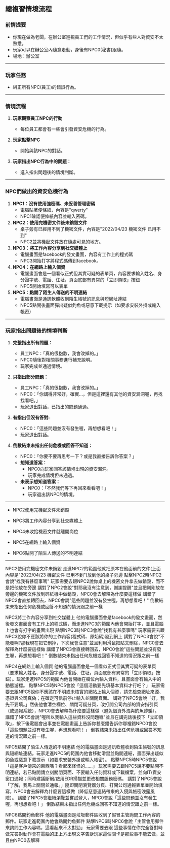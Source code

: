 ## 總複習情境流程

### 前情提要
- 你現在做為老闆，在辦公室巡視員工們的工作情況，但似乎有些人對資安不太熟悉。
- 玩家可以在辦公室內隨意走動，身後有NPC0(秘書)跟隨。
- 場地：辦公室

---

### 玩家任務
- 糾正所有NPC(員工)的錯誤行為。

---

### 情境流程
1. **玩家觀察員工NPC的行動**
    - 每位員工都會有一些會引發資安危機的行為。

2. **玩家點擊NPC**
    - 開始與該NPC的對話。

3. **玩家指出NPC行為中的問題：**
    - 進入指出問題後的情境判斷。

---

### NPC們做出的資安危機行為
1. **NPC1：沒有使用強密碼、未妥善管理密碼**
    - 電腦貼著便條紙，內容是"qwerty"
    - NPC1確認便條紙內容並輸入密碼。
2. **NPC2：使用完機密文件後未銷毀文件**
    - 桌子旁有已經用不到了機密文件，內容是"2022/04/23 機密文件 已用不到"
    - NPC2並將機密文件放在隨處可見的地方。
3. **NPC3：將工作內容分享到社交媒體上**
    - 電腦畫面是facebook的發文畫面，內容有工作上的程式碼
    - NPC3開始打字將程式碼傳到facebook。
4. **NPC4：在網路上輸入個資**
    - 電腦畫面會是一個看似正式但其實可疑的表單頁，內容要求輸入姓名、身分證字號、電話、住址，頁面底部有異常的「立即領取」按鈕
    - NPC5開始填寫可以表單
5. **NPC5：點開了陌生人傳送的不明連結**
    - 電腦畫面是通訊軟體收到陌生帳號的訊息與短網址連結
    - NPC5點開後畫面彈出疑似釣魚或惡意下載提示（如要求安裝外掛或輸入帳密）
---

### 玩家指出問題後的情境判斷
1. **完整指出所有問題：**
    - 員工NPC：｢真的很抱歉，我會改掉的。｣
    - NPC0隨後對相關事務進行補充說明。
    - 玩家完成並通過情境。

2. **只指出部分問題：**
    - 員工NPC：｢真的很抱歉，我會改掉的。｣
    - NPC0：｢你講得非常好，確實...，但是這裡還有其他的資安漏洞喔，再找找看吧。｣
    - 玩家退出對話，已指出的問題通過。

3. **有指出但沒有答對:**
    - NPC0：｢這些問題並沒有發生喔，再想想看吧！｣
    - 玩家退出對話。

4. **倒數結束未指出任何危機或回答不知道：**
    - NPC0：｢你要不要再思考一下？或是我直接告訴你答案？｣
    - **想知道答案：**
        - NPC0向玩家回答該情境出現的資安漏洞。
        - 玩家完成情境但未通過。
    - **未表示想知道答案：**
        - NPC0：｢不然我們等下再回來看看吧！｣
        - 玩家退出該NPC的情境。

---


- NPC2使用完機密文件未銷毀

- NPC3將工作內容分享到社交媒體上

- NPC4未收拾機密文件就離開崗位

- NPC5在網路上輸入個資

- NPC6點開了陌生人傳送的不明連結

---


NPC2使用完機密文件未銷毀
走進NPC2的範圍他就把原本在他面前的文件(上面內容是"2022/04/23 機密文件 已用不到")放到他的桌子旁邊
點擊NPC2時NPC2會說"找我有甚麼事嗎"
玩家需要去跟NPC2說你桌上的機密文件拿去做銷毀，而不是把他放在旁邊
講對了NPC2會說"對耶我沒有注意到，謝謝提醒"並且把剛剛放在旁邊的機密文件放到碎紙機中做銷毀，NPC0會去解釋為什麼要這樣做
講錯了NPC2會直接轉回去，NPC0會說"這些問題並沒有發生喔，再想想看吧！"
倒數結束未指出任何危機或回答不知道的情況跟之前一樣

NPC3將工作內容分享到社交媒體上
他的電腦畫面會是facebook的發文畫面，然後發文畫面會有工作上的程式碼，而走進NPC3的範圍內他會開始打字，並且電腦上也會有打字的畫面出現
點擊NPC3時NPC3會說"找我有甚麼事嗎"
玩家需要去跟NPC3說你不應該將你的工作內容(程式碼、原始碼)發到網上
講對了NPC3會說"不能發啊?那我現在把它刪掉，下次我會注意"並且利用滑鼠把貼文刪除，NPC0會去解釋為什麼要這樣做
講錯了NPC3會直接轉回去，NPC0會說"這些問題並沒有發生喔，再想想看吧！"
倒數結束未指出任何危機或回答不知道的情況跟之前一樣

NPC4在網路上輸入個資
他的電腦畫面會是一個看似正式但其實可疑的表單頁（要求輸入姓名、身分證字號、電話、住址，頁面底部有異常的「立即領取」按鈕）。玩家走進NPC5的範圍內他會開始在欄位內輸入資料，且畫面會有輸入中的動態游標。
點擊NPC5時NPC5會說「這個活動要先填基本資料才行吧？」
玩家需要去跟NPC5說你不應該在不明或未核實的網站上輸入個資，請先檢查網址來源、憑證與公司真偽；在確定可信前停止輸入並關閉頁面。
講對了NPC5會說「好，我先不要填。」然後他會清空欄位、關閉可疑分頁，改打開公司內部的資安指引頁（或通報系統），NPC0會去解釋為什麼要這樣做（避免個資外洩與釣魚詐騙）。
講錯了NPC5會說"喔所以我輸入這些資料沒問題嘛"並且在講完話後按下「立即領取」，按下後電腦會出事並在電腦畫面上告訴你甚麼錯告訴你哪裡錯NPC0會說「這些問題並沒有發生喔，再想想看吧！」
倒數結束未指出任何危機或回答不知道的情況跟之前一樣。

NPC5點開了陌生人傳送的不明連結
他的電腦畫面是通訊軟體收到陌生帳號的訊息與短網址連結。玩家走進NPC5的範圍內他會移動滑鼠並點開連結，畫面彈出疑似釣魚或惡意下載提示（如要求安裝外掛或輸入帳密）。
點擊NPC5時NPC5會說「這是客戶傳來的東西嗎？看起來怪怪的……」
玩家需要去跟NPC5說不要點開不明連結，若已點開請立刻關閉頁面、不要輸入任何資料或下載檔案，並向IT/資安窗口通報；同時建議斷網/啟用EDR掃描並更改相關服務密碼。
講對了NPC5會說「了解，我馬上關閉並通報。」隨即關閉瀏覽器分頁、打開公司通報表單並開始填寫，NPC0會去解釋為什麼要這樣做（降低惡意連結帶來的入侵與帳密洩露風險）。
講錯了NPC5會繼續瀏覽並嘗試登入，NPC0會說「這些問題並沒有發生喔，再想想看吧！」
倒數結束未指出任何危機或回答不知道的情況跟之前一樣。

NPC6點開釣魚郵件
他的電腦畫面是垃圾郵件區收到了假冒主管詢問工作內容的郵件。玩家走進範圍內他會點開釣魚郵件
點擊NPC6時NPC6會說「主管會用郵件來詢問工作內容嗎，這看起來不太對勁」
玩家需要去跟
這些事情在你完全答對時做完答對動作會在電腦的正上方出現文字告訴玩家這個關卡是那些事不能去做，並且由NPC0去解釋